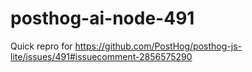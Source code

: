 # posthog-ai-node-491
Quick repro for https://github.com/PostHog/posthog-js-lite/issues/491#issuecomment-2856575290
